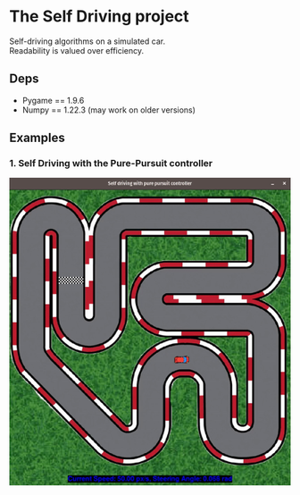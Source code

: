 # The Self Driving project
Self-driving algorithms on a simulated car.  
Readability is valued over efficiency.  

## Deps
- Pygame == 1.9.6
- Numpy == 1.22.3
(may work on older versions)

## Examples

### 1. Self Driving with the Pure-Pursuit controller
![](demo/pure_pursuit.gif)  


